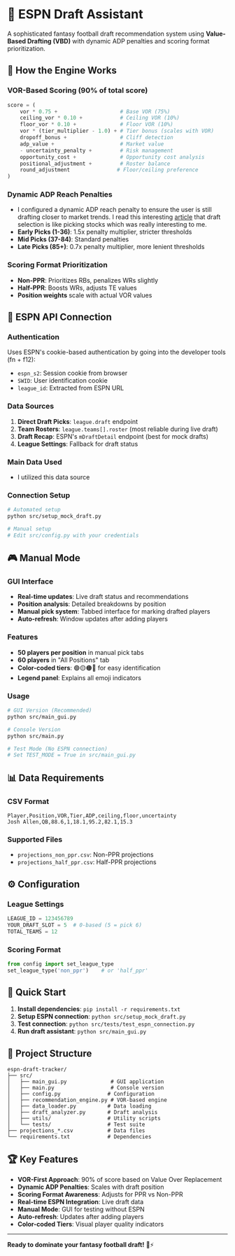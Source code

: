 # 🏈 ESPN Draft Assistant

A sophisticated fantasy football draft recommendation system using **Value-Based Drafting (VBD)** with dynamic ADP penalties and scoring format prioritization.

## 🧠 How the Engine Works

### **VOR-Based Scoring (90% of total score)**
```python
score = (
    vor * 0.75 +                    # Base VOR (75%)
    ceiling_vor * 0.10 +            # Ceiling VOR (10%)
    floor_vor * 0.10 +              # Floor VOR (10%)
    vor * (tier_multiplier - 1.0) + # Tier bonus (scales with VOR)
    dropoff_bonus +                 # Cliff detection
    adp_value +                     # Market value
    - uncertainty_penalty +         # Risk management
    opportunity_cost +              # Opportunity cost analysis
    positional_adjustment +         # Roster balance
    round_adjustment               # Floor/ceiling preference
)
```

### **Dynamic ADP Reach Penalties**
- I configured a dynamic ADP reach penalty to ensure the user is still drafting closer to market trends. I read this interesting [article](https://fantasyfootballanalytics.net/2015/03/fantasy-football-is-like-stock-picking.htmlhttps://fantasyfootballanalytics.net/2015/03/fantasy-football-is-like-stock-picking.html) that draft selection is like picking stocks which was really interesting to me.
- **Early Picks (1-36)**: 1.5x penalty multiplier, stricter thresholds
- **Mid Picks (37-84)**: Standard penalties  
- **Late Picks (85+)**: 0.7x penalty multiplier, more lenient thresholds

### **Scoring Format Prioritization**
- **Non-PPR**: Prioritizes RBs, penalizes WRs slightly
- **Half-PPR**: Boosts WRs, adjusts TE values
- **Position weights** scale with actual VOR values

## 🔌 ESPN API Connection

### **Authentication**
Uses ESPN's cookie-based authentication by going into the developer tools (fn + f12):
- `espn_s2`: Session cookie from browser
- `SWID`: User identification cookie
- `league_id`: Extracted from ESPN URL

### **Data Sources**
1. **Direct Draft Picks**: `league.draft` endpoint
2. **Team Rosters**: `league.teams[].roster` (most reliable during live draft)
3. **Draft Recap**: ESPN's `mDraftDetail` endpoint (best for mock drafts)
4. **League Settings**: Fallback for draft status

### **Main Data Used**
- I utilized this data source

### **Connection Setup**
```bash
# Automated setup
python src/setup_mock_draft.py

# Manual setup
# Edit src/config.py with your credentials
```

## 🎮 Manual Mode

### **GUI Interface**
- **Real-time updates**: Live draft status and recommendations
- **Position analysis**: Detailed breakdowns by position
- **Manual pick system**: Tabbed interface for marking drafted players
- **Auto-refresh**: Window updates after adding players

### **Features**
- **50 players per position** in manual pick tabs
- **60 players** in "All Positions" tab
- **Color-coded tiers**: 🟢🟡🟠🔴 for easy identification
- **Legend panel**: Explains all emoji indicators

### **Usage**
```bash
# GUI Version (Recommended)
python src/main_gui.py

# Console Version  
python src/main.py

# Test Mode (No ESPN connection)
# Set TEST_MODE = True in src/main_gui.py
```

## 📊 Data Requirements

### **CSV Format**
```csv
Player,Position,VOR,Tier,ADP,ceiling,floor,uncertainty
Josh Allen,QB,88.6,1,18.1,95.2,82.1,15.3
```

### **Supported Files**
- `projections_non_ppr.csv`: Non-PPR projections
- `projections_half_ppr.csv`: Half-PPR projections

## ⚙️ Configuration

### **League Settings**
```python
LEAGUE_ID = 123456789
YOUR_DRAFT_SLOT = 5  # 0-based (5 = pick 6)
TOTAL_TEAMS = 12
```

### **Scoring Format**
```python
from config import set_league_type
set_league_type('non_ppr')    # or 'half_ppr'
```

## 🚀 Quick Start

1. **Install dependencies**: `pip install -r requirements.txt`
2. **Setup ESPN connection**: `python src/setup_mock_draft.py`
3. **Test connection**: `python src/tests/test_espn_connection.py`
4. **Run draft assistant**: `python src/main_gui.py`

## 📁 Project Structure

```
espn-draft-tracker/
├── src/
│   ├── main_gui.py              # GUI application
│   ├── main.py                  # Console version
│   ├── config.py               # Configuration
│   ├── recommendation_engine.py # VOR-based engine
│   ├── data_loader.py          # Data loading
│   ├── draft_analyzer.py       # Draft analysis
│   ├── utils/                  # Utility scripts
│   └── tests/                  # Test suite
├── projections_*.csv           # Data files
└── requirements.txt            # Dependencies
```

## 🏆 Key Features

- **VOR-First Approach**: 90% of score based on Value Over Replacement
- **Dynamic ADP Penalties**: Scales with draft position
- **Scoring Format Awareness**: Adjusts for PPR vs Non-PPR
- **Real-time ESPN Integration**: Live draft data
- **Manual Mode**: GUI for testing without ESPN
- **Auto-refresh**: Updates after adding players
- **Color-coded Tiers**: Visual player quality indicators

---

**Ready to dominate your fantasy football draft!** 🏈⚡
